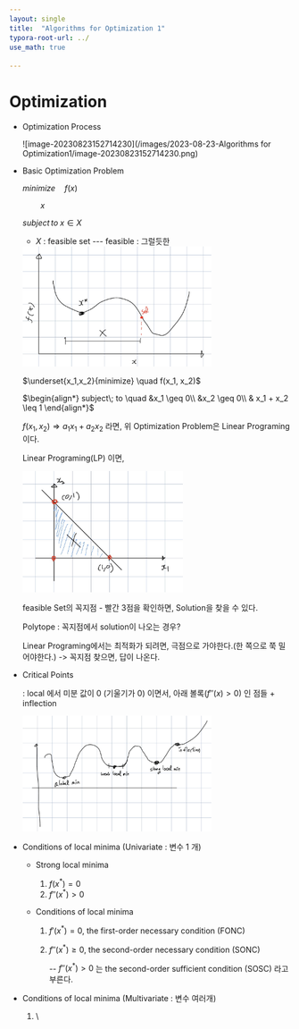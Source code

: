 ```yaml
---
layout: single
title:  "Algorithms for Optimization 1"
typora-root-url: ../
use_math: true

---
```


# Optimization

- Optimization Process

  ![image-20230823152714230](/images/2023-08-23-Algorithms for Optimization1/image-20230823152714230.png)

- Basic Optimization Problem

  $minimize \quad f(x)$

  $\qquad x$

  $subject\, to\; x \in X$

  

  * $X$ : feasible set  --- feasible : 그럴듯한

  <img src="/images/2023-08-23-Algorithms for Optimization1/image-20230825084326098.png" alt="image-20230825084326098" style="zoom: 33%;" />

  $\underset{x_1,x_2}{minimize} \quad f(x_1, x_2)$

  $\begin{align*} subject\; to \quad &x_1 \geq 0\\ &x_2 \geq 0\\ & x_1 + x_2 \leq 1 \end{align*}$

  

  $f(x_1, x_2) \Rightarrow a_1x_1 + a_2x_2$ 라면, 위 Optimization Problem은 Linear Programing 이다.

  Linear Programing(LP) 이면,

  <img src="/images/2023-08-23-Algorithms for Optimization1/image-20230825090936829.png" alt="image-20230825090936829" style="zoom:33%;" /> 

  

  feasible Set의 꼭지점 - 빨간 3점을 확인하면, Solution을 찾을 수 있다.

  Polytope : 꼭지점에서 solution이 나오는 경우?

  Linear Programing에서는 최적화가 되려면, 극점으로 가야한다.(한 쪽으로 쭉 밀어야한다.) -> 꼭지점 찾으면, 답이 나온다.

  

- Critical Points

  : local 에서 미분 값이 0 (기울기가 0) 이면서, 아래 볼록($f''(x) > 0$) 인 점들 + inflection 

  <img src="/images/2023-08-23-Algorithms for Optimization1/image-20230825092251801.png" alt="image-20230825092251801" style="zoom: 33%;" />

- Conditions of local minima (Univariate : 변수 1 개)

  - Strong local minima
    1. $f(x^*) = 0$
    2. $f''(x^*) > 0$

  - Conditions of local minima
  
    1. $f'(x^*) = 0$, the first-order necessary condition (FONC)
  
    2. $f''(x^*) \geq 0$, the second-order necessary condition (SONC)
  
       -- $f''(x^*) > 0$ 는 the second-order sufficient condition (SOSC) 라고 부른다.



- Conditions of local minima (Multivariate : 변수 여러개)
  1. \

